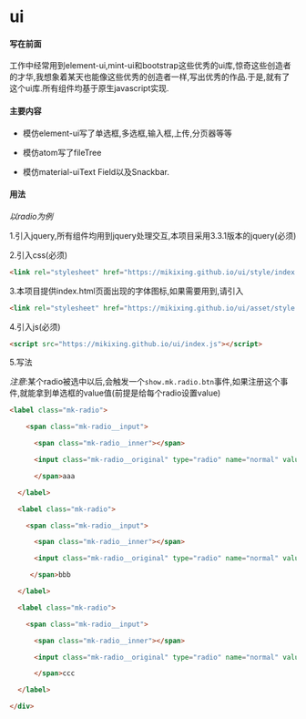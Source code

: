 # ui

#### 写在前面

工作中经常用到element-ui,mint-ui和bootstrap这些优秀的ui库,惊奇这些创造者的才华,我想象着某天也能像这些优秀的创造者一样,写出优秀的作品.于是,就有了这个ui库.所有组件均基于原生javascript实现.

#### 主要内容

* 模仿element-ui写了单选框,多选框,输入框,上传,分页器等等

* 模仿atom写了fileTree

* 模仿material-uiText Field以及Snackbar.

#### 用法

*以radio为例*

1.引入jquery,所有组件均用到jquery处理交互,本项目采用3.3.1版本的jquery(必须)

2.引入css(必须)

```html
<link rel="stylesheet" href="https://mikixing.github.io/ui/style/index.css" />
```

3.本项目提供index.html页面出现的字体图标,如果需要用到,请引入

```html
<link rel="stylesheet" href="https://mikixing.github.io/ui/asset/style.css">
```

4.引入js(必须)

```html
<script src="https://mikixing.github.io/ui/index.js"></script>
```

5.写法

*注意*:某个radio被选中以后,会触发一个`show.mk.radio.btn`事件,如果注册这个事件,就能拿到单选框的value值(前提是给每个radio设置value)

```html
<label class="mk-radio">

    <span class="mk-radio__input">

      <span class="mk-radio__inner"></span>

      <input class="mk-radio__original" type="radio" name="normal" value=1>

      </span>aaa

  </label>

  <label class="mk-radio">

    <span class="mk-radio__input">

      <span class="mk-radio__inner"></span>

      <input class="mk-radio__original" type="radio" name="normal" value=2>

     </span>bbb

  </label>

  <label class="mk-radio">

    <span class="mk-radio__input">

      <span class="mk-radio__inner"></span>

      <input class="mk-radio__original" type="radio" name="normal" value=3>

      </span>ccc

  </label>

</div>

```